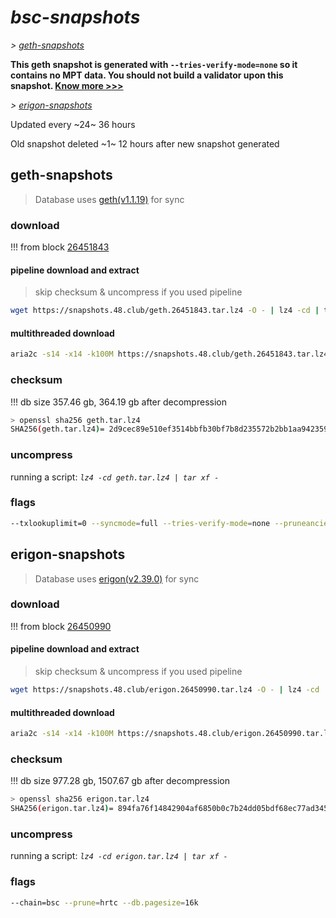 # *bsc-snapshots*


*\> [geth-snapshots](#geth-snapshots)*

**This geth snapshot is generated with `--tries-verify-mode=none` so it contains no MPT data. You should not build a validator upon this snapshot. [Know more >>>](https://github.com/bnb-chain/bsc/pull/926)**

*\> [erigon-snapshots](#erigon-snapshots)*

Updated every ~24~ 36 hours

Old snapshot deleted ~1~ 12 hours after new snapshot generated

## geth-snapshots


> Database uses [geth(v1.1.19)](https://github.com/bnb-chain/bsc/releases/tag/v1.1.19) for sync


### download

<!-- begin_geth -->

!!! from block [26451843](https://bscscan.com/block/26451843)

#### pipeline download and extract
> skip checksum & uncompress if you used pipeline
```bash
wget https://snapshots.48.club/geth.26451843.tar.lz4 -O - | lz4 -cd | tar xf -
```

#### multithreaded download

```bash
aria2c -s14 -x14 -k100M https://snapshots.48.club/geth.26451843.tar.lz4 -o geth.tar.lz4
```


### checksum

!!! db size 357.46 gb, 364.19 gb after decompression
```bash
> openssl sha256 geth.tar.lz4
SHA256(geth.tar.lz4)= 2d9cec89e510ef3514bbfb30bf7b8d235572b2bb1aa942359f98b5b5d687a7f0
```

<!-- end_geth -->

### uncompress


running a script: _`lz4 -cd geth.tar.lz4 | tar xf -`_


### flags


```bash
--txlookuplimit=0 --syncmode=full --tries-verify-mode=none --pruneancient=true --diffblock=5000
```


## erigon-snapshots


> Database uses [erigon(v2.39.0)](https://github.com/ledgerwatch/erigon/releases/tag/v2.39.0) for sync


### download

<!-- begin_erigon -->

!!! from block [26450990](https://bscscan.com/block/26450990)

#### pipeline download and extract
> skip checksum & uncompress if you used pipeline
```bash
wget https://snapshots.48.club/erigon.26450990.tar.lz4 -O - | lz4 -cd | tar xf -
```

#### multithreaded download

```bash
aria2c -s14 -x14 -k100M https://snapshots.48.club/erigon.26450990.tar.lz4 -o erigon.tar.lz4
```


### checksum

!!! db size 977.28 gb, 1507.67 gb after decompression
```bash
> openssl sha256 erigon.tar.lz4
SHA256(erigon.tar.lz4)= 894fa76f14842904af6850b0c7b24dd05bdf68ec77ad345563119b595526b22f
```

<!-- end_erigon -->


### uncompress


running a script: _`lz4 -cd erigon.tar.lz4 | tar xf -`_


### flags


```bash
--chain=bsc --prune=hrtc --db.pagesize=16k
```
